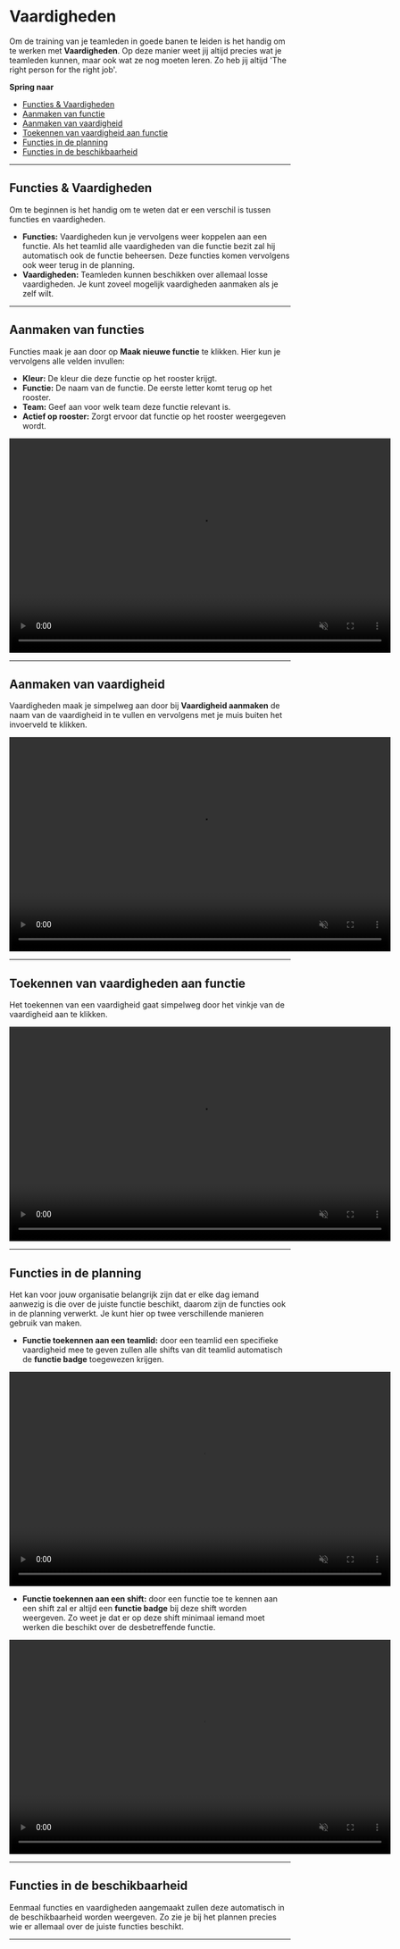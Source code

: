 # Vaardigheden

Om de training van je teamleden in goede banen te leiden is het handig om te werken met **Vaardigheden**. Op deze manier weet jij altijd precies wat je teamleden kunnen, maar ook wat ze nog moeten leren. Zo heb jij altijd 'The right person for the right job'. 

**Spring naar**
* [Functies & Vaardigheden ](/vaardigheden?id=functies-amp-vaardigheden)
* [Aanmaken van functie](/vaardigheden?id=aanmaken-van-functie)
* [Aanmaken van vaardigheid](/vaardigheden?id=aanmaken-van-vaardigheid)
* [Toekennen van vaardigheid aan functie](/vaardigheden?id=toekennen-van-vaardigheid-aan-functie)
* [Functies in de planning](/vaardigheden?id=functies-in-de-planning)
* [Functies in de beschikbaarheid](/vaardigheden?id=functies-in-de-beschikbaarheid)


---


## Functies & Vaardigheden 
Om te beginnen is het handig om te weten dat er een verschil is tussen functies en vaardigheden.

* **Functies:** Vaardigheden kun je vervolgens weer koppelen aan een functie. Als het teamlid alle vaardigheden van die functie bezit zal hij automatisch ook de functie beheersen. Deze functies komen vervolgens ook weer terug in de planning.
* **Vaardigheden:** Teamleden kunnen beschikken over allemaal losse vaardigheden. Je kunt zoveel mogelijk vaardigheden aanmaken als je zelf wilt.




---

## Aanmaken van functies

Functies maak je aan door op **Maak nieuwe functie** te klikken. Hier kun je vervolgens alle velden invullen:

* **Kleur:** De kleur die deze functie op het rooster krijgt.
* **Functie:** De naam van de functie. De eerste letter komt terug op het rooster.
* **Team:** Geef aan voor welk team deze functie relevant is.
* **Actief op rooster:**  Zorgt ervoor dat functie op het rooster weergegeven wordt.



<video controls
       muted 
       src="/assets/aanmakenFunctie.mov"
       width="683"
       height="384">
</video> 


---

## Aanmaken van vaardigheid

Vaardigheden maak je simpelweg aan door bij **Vaardigheid aanmaken** de naam van de vaardigheid in te vullen en vervolgens met je muis buiten het invoerveld te klikken.


<video controls
       muted 
       src="/assets/aanmakenVaardigheid.mov"
       width="683"
       height="384">
</video> 


---



## Toekennen van vaardigheden aan functie

Het toekennen van een vaardigheid gaat simpelweg door het vinkje van de vaardigheid aan te klikken. 

<video controls
       muted 
       src="/assets/toekennenVaardigheid.mov"
       width="683"
       height="384">
</video> 


---



## Functies in de planning

Het kan voor jouw organisatie belangrijk zijn dat er elke dag iemand aanwezig is die over de juiste functie beschikt, daarom zijn de functies ook in de planning verwerkt. Je kunt hier op twee verschillende manieren gebruik van maken.

* **Functie toekennen aan een teamlid:** door een teamlid een specifieke vaardigheid mee te geven zullen alle shifts van dit teamlid automatisch de **functie badge** toegewezen krijgen.

<video controls
       muted 
       src="/assets/functiePlanning2.mov"
       width="683"
       height="384">
</video> 


* **Functie toekennen aan een shift:** door een functie toe te kennen aan een shift zal er altijd een **functie badge** bij deze shift worden weergeven. Zo weet je dat er op deze shift minimaal iemand moet werken die beschikt over de desbetreffende functie.

<video controls
       muted 
       src="/assets/functiePlanning1.mov"
       width="683"
       height="384">
</video> 


---


## Functies in de beschikbaarheid

Eenmaal functies en vaardigheden aangemaakt zullen deze automatisch in de beschikbaarheid worden weergeven. Zo zie je bij het plannen precies wie er allemaal over de juiste functies beschikt. 

---